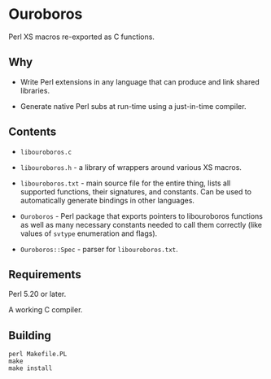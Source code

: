 # Ouroboros

Perl XS macros re-exported as C functions.

## Why

* Write Perl extensions in any language that can produce and link shared
libraries.

* Generate native Perl subs at run-time using a just-in-time compiler.

## Contents

* `libouroboros.c`
* `libouroboros.h` - a library of wrappers around various XS macros.

* `libouroboros.txt` - main source file for the entire thing, lists
  all supported functions, their signatures, and constants. Can be
  used to automatically generate bindings in other languages.

* `Ouroboros` - Perl package that exports pointers to libouroboros
  functions as well as many necessary constants needed to call them
  correctly (like values of `svtype` enumeration and flags).

* `Ouroboros::Spec` - parser for `libouroboros.txt`.

## Requirements

Perl 5.20 or later.

A working C compiler.

## Building

    perl Makefile.PL
    make
    make install
